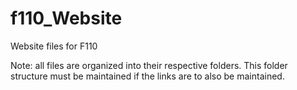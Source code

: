 # f110_Website
Website files for F110

Note: all files are organized into their respective folders.  This folder structure must be maintained if the links are to also be maintained.
